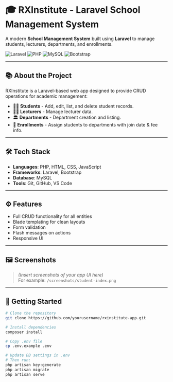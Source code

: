 # 🎓 RXInstitute - Laravel School Management System

A modern **School Management System** built using **Laravel** to manage students, lecturers, departments, and enrollments.

![Laravel](https://img.shields.io/badge/Laravel-E74430?style=for-the-badge&logo=laravel&logoColor=white)
![PHP](https://img.shields.io/badge/PHP-777BB4?style=for-the-badge&logo=php&logoColor=white)
![MySQL](https://img.shields.io/badge/MySQL-00758F?style=for-the-badge&logo=mysql&logoColor=white)
![Bootstrap](https://img.shields.io/badge/Bootstrap-7952B3?style=for-the-badge&logo=bootstrap&logoColor=white)

---

## 📚 About the Project

RXInstitute is a Laravel-based web app designed to provide CRUD operations for academic management:

- 👨‍🎓 **Students** - Add, edit, list, and delete student records.
- 👩‍🏫 **Lecturers** - Manage lecturer data.
- 🏛️ **Departments** - Department creation and listing.
- 📝 **Enrollments** - Assign students to departments with join date & fee info.

---

## 🛠️ Tech Stack

- **Languages**: PHP, HTML, CSS, JavaScript
- **Frameworks**: Laravel, Bootstrap
- **Database**: MySQL
- **Tools**: Git, GitHub, VS Code

---

## ⚙️ Features

- Full CRUD functionality for all entities
- Blade templating for clean layouts
- Form validation
- Flash messages on actions
- Responsive UI

---

## 🖼️ Screenshots

> *(Insert screenshots of your app UI here)*  
> For example: `/screenshots/student-index.png`

---

## 🚀 Getting Started

```bash
# Clone the repository
git clone https://github.com/yourusername/rxinstitute-app.git

# Install dependencies
composer install

# Copy .env file
cp .env.example .env

# Update DB settings in .env
# Then run:
php artisan key:generate
php artisan migrate
php artisan serve
